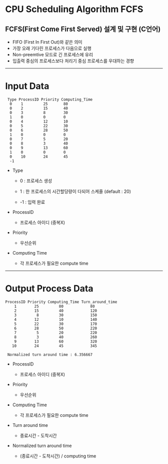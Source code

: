 # CPU Scheduling Algorithm FCFS

## FCFS(First Come First Served) 설계 및 구현 (C언어)

* FIFO (First In First Out)와 같은 의미 
* 가장 오래 기다린 프로세스가 다음으로 실행
* Non-preemtive 모드로 긴 프로세스에 유리
* 입출력 중심의 프로세스보다 처리기 중심 프로세스를 우대하는 경향

------------

# Input Data
~~~
 Type ProcessID Priority Computing_Time
  0    1         25       80
  0    2         15       40
  0    3         8        30
  1    0         0        0
  0    4         12       10
  0    5         22       30
  0    6         28       50
  1    0         0        0
  0    7         5        20
  0    8         3        40
  0    9         13       60
  1    0         0        0
  0    10        24       45
  -1   
~~~

* Type 
 
  *  0 : 프로세스 생성
 
  *  1 : 한 프로세스의 시간할당량이 다되어 스케줄 (default : 20)
  
  * -1 : 입력 완료
 
* ProcessID
 
  * 프로세스 아이디 (중복X)

* Priority
  
  * 우선순위
  
* Computing Time

  * 각 프로세스가 필요한 compute time
  
------
# Output Process Data

~~~
ProcessID Priority Computing_Time Turn_around_time
    1        25         80            80
    2        15         40            120
    3         8         30            150
    4        12         10            140
    5        22         30            170
    6        28         50            220
    7         5         20            220
    8         3         40            260
    9        13         60            320
   10        24         45            345
   
 Normalized turn around time : 6.356667
~~~
* ProcessID
 
  * 프로세스 아이디 (중복X)

* Priority
  
  * 우선순위

* Computing Time

  * 각 프로세스가 필요한 compute time

* Turn around time

  * 종료시간 - 도착시간 

* Normalized turn around time

  * (종료시간 - 도착시간) / computing time



